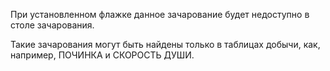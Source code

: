 При установленном флажке данное зачарование будет недоступно в столе зачарования.

Такие зачарования могут быть найдены только в таблицах добычи, как, например, ПОЧИНКА и СКОРОСТЬ ДУШИ.